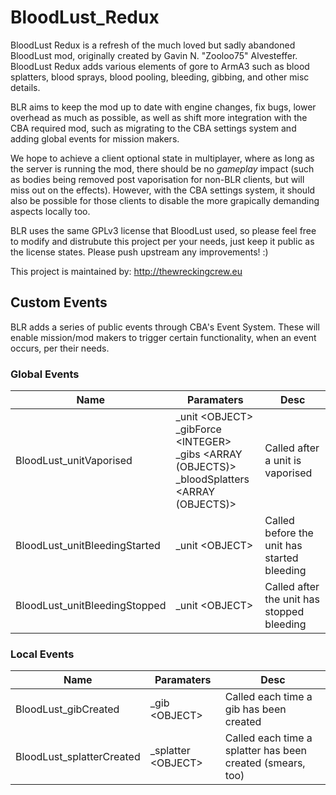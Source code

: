 # BloodLust_Redux
BloodLust Redux is a refresh of the much loved but sadly abandoned BloodLust mod, originally created by Gavin N. "Zooloo75" Alvesteffer. BloodLust Redux adds various elements of gore to ArmA3 such as blood splatters, blood sprays, blood pooling, bleeding, gibbing, and other misc details.

BLR aims to keep the mod up to date with engine changes, fix bugs, lower overhead as much as possible, as well as shift more integration with the CBA required mod, such as migrating to the CBA settings system and adding global events for mission makers.

We hope to achieve a client optional state in multiplayer, where as long as the server is running the mod, there should be no _gameplay_ impact (such as bodies being removed post vaporisation for non-BLR clients, but will miss out on the effects). However, with the CBA settings system, it should also be possible for those clients to disable the more grapically demanding aspects locally too.

BLR uses the same GPLv3 license that BloodLust used, so please feel free to modify and distrubute this project per your needs, just keep it public as the license states. Please push upstream any improvements! :)

This project is maintained by: http://thewreckingcrew.eu

## Custom Events
BLR adds a series of public events through CBA's Event System. These will enable mission/mod makers to trigger certain functionality, when an event occurs, per their needs.

### Global Events

 Name | Paramaters | Desc
 --- | --- | ---
BloodLust_unitVaporised | _unit \<OBJECT> <br> _gibForce \<INTEGER> <br> _gibs \<ARRAY (OBJECTS)> <br> _bloodSplatters \<ARRAY (OBJECTS)> | Called after a unit is vaporised
BloodLust_unitBleedingStarted | _unit \<OBJECT> | Called before the unit has started bleeding
BloodLust_unitBleedingStopped | _unit \<OBJECT> | Called after the unit has stopped bleeding

### Local Events

 Name | Paramaters | Desc 
 --- | --- | --- 
BloodLust_gibCreated | _gib \<OBJECT> | Called each time a gib has been created
BloodLust_splatterCreated | _splatter \<OBJECT> | Called each time a splatter has been created (smears, too)